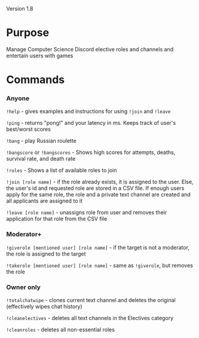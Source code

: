 Version 1.8
# Purpose
Manage Computer Science Discord elective roles and channels and entertain users with games

# Commands
### Anyone
`!help` - gives examples and instructions for using `!join` and `!leave`

`!ping` - returns "pong!" and your latency in ms. Keeps track of user's best/worst scores

`!bang` - play Russian roulette

`!bangscore` or `!bangscores` - Shows high scores for attempts, deaths, survival rate, and death rate

`!roles` - Shows a list of available roles to join

`!join [role name]` - if the role already exists, it is assigned to the user. Else, the user's id and requested role are stored in a CSV file. If enough users apply for the same role, the role and a private text channel are created and all applicants are assigned to it

`!leave [role name]` - unassigns role from user and removes their application for that role from the CSV file

### Moderator+
`!giverole [mentioned user] [role name]` - if the target is not a moderator, the role is assigned to the target  

`!takerole [mentioned user] [role name]` - same as `!giverole`, but removes the role

### Owner only
`!totalchatwipe` - clones current text channel and deletes the original (effectively wipes chat history)

`!cleanelectives` - deletes all text channels in the Electives category

`!cleanroles` - deletes all non-essential roles
